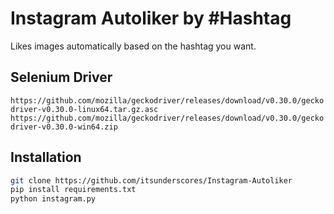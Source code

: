 # Instagram Autoliker by #Hashtag

Likes images automatically based on the hashtag you want.

## Selenium Driver
``
https://github.com/mozilla/geckodriver/releases/download/v0.30.0/geckodriver-v0.30.0-linux64.tar.gz.asc
https://github.com/mozilla/geckodriver/releases/download/v0.30.0/geckodriver-v0.30.0-win64.zip
``

## Installation
```sh
git clone https://github.com/itsunderscores/Instagram-Autoliker
pip install requirements.txt
python instagram.py
```
